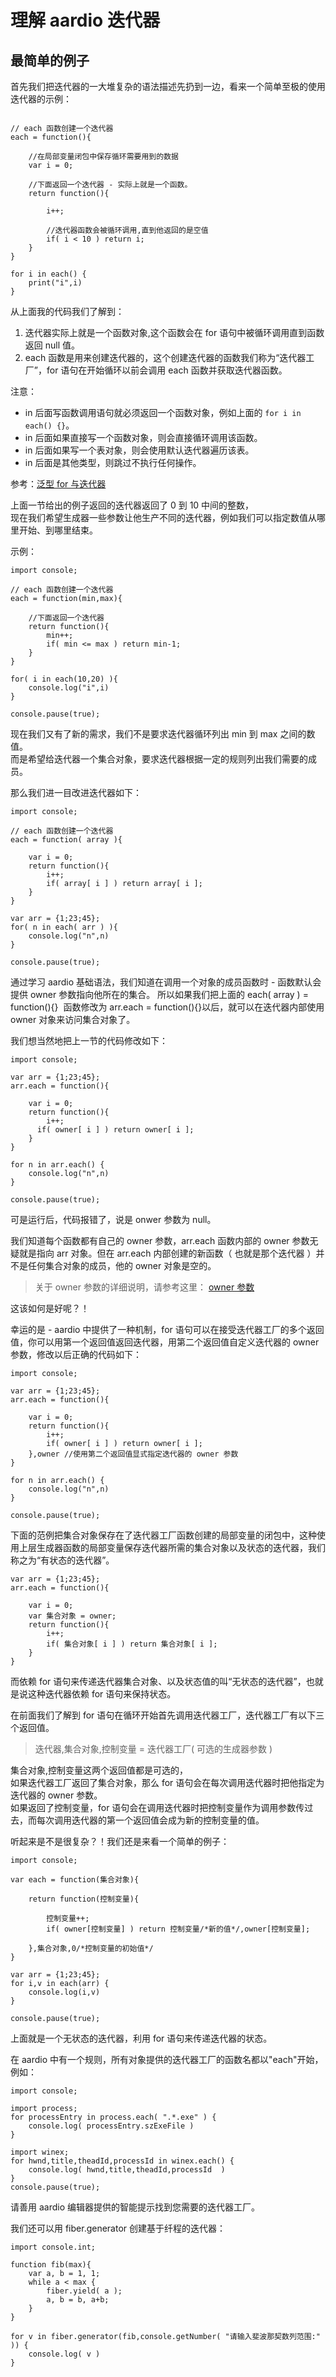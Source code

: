 # 理解 aardio 迭代器

## 最简单的例子  
  
首先我们把迭代器的一大堆复杂的语法描述先扔到一边，看来一个简单至极的使用迭代器的示例：  
  

```aardio

// each 函数创建一个迭代器
each = function(){
   
    //在局部变量闭包中保存循环需要用到的数据
    var i = 0;
   
    //下面返回一个迭代器 - 实际上就是一个函数。
    return function(){

        i++;

        //迭代器函数会被循环调用,直到他返回的是空值
        if( i < 10 ) return i; 
    }
}

for i in each() {
    print("i",i)
}
```


从上面我的代码我们了解到：

1. 迭代器实际上就是一个函数对象,这个函数会在 for 语句中被循环调用直到函数返回 null 值。
2. each 函数是用来创建迭代器的，这个创建迭代器的函数我们称为“迭代器工厂”，for 语句在开始循环以前会调用 each 函数并获取迭代器函数。

注意：

- in 后面写函数调用语句就必须返回一个函数对象，例如上面的 `for i in each() {}`。
- in 后面如果直接写一个函数对象，则会直接循环调用该函数。
- in 后面如果写一个表对象，则会使用默认迭代器遍历该表。
- in 后面是其他类型，则跳过不执行任何操作。
  
参考：[泛型 for 与迭代器](../../language-reference/statements/iterator.md) 

  
上面一节给出的例子返回的迭代器返回了 0 到 10 中间的整数，  
现在我们希望生成器一些参数让他生产不同的迭代器，例如我们可以指定数值从哪里开始、到哪里结束。  
  
示例：  

```aardio
import console;

// each 函数创建一个迭代器
each = function(min,max){
   
    //下面返回一个迭代器  
    return function(){
        min++;
        if( min <= max ) return min-1;
    }
}

for( i in each(10,20) ){
    console.log("i",i)
}

console.pause(true);
```

  
现在我们又有了新的需求，我们不是要求迭代器循环列出 min 到 max 之间的数值。  
而是希望给迭代器一个集合对象，要求迭代器根据一定的规则列出我们需要的成员。  
  
那么我们进一目改进迭代器如下：  

```aardio
import console;

// each 函数创建一个迭代器
each = function( array ){
     
    var i = 0;
    return function(){
        i++;
        if( array[ i ] ) return array[ i ];  
    }
}

var arr = {1;23;45};
for( n in each( arr ) ){
    console.log("n",n)
}

console.pause(true);
```


通过学习 aardio 基础语法，我们知道在调用一个对象的成员函数时 - 函数默认会提供 owner 参数指向他所在的集合。 所以如果我们把上面的 each( array ) = function(){}  函数修改为 arr.each = function(){}以后，就可以在迭代器内部使用 owner 对象来访问集合对象了。  
  
我们想当然地把上一节的代码修改如下：  

```aardio
import console;

var arr = {1;23;45};
arr.each = function(){
     
    var i = 0;
    return function(){
        i++;
      if( owner[ i ] ) return owner[ i ];  
    }
}

for n in arr.each() {
    console.log("n",n)
}

console.pause(true);
```

可是运行后，代码报错了，说是 onwer 参数为 null。

我们知道每个函数都有自己的 owner 参数，arr.each 函数内部的 owner 参数无疑就是指向 arr 对象。但在 arr.each 内部创建的新函数（ 也就是那个迭代器 ）并不是任何集合对象的成员，他的 owner 对象是空的。

> 关于 owner 参数的详细说明，请参考这里： [owner 参数](../../language-reference/function/owner.md)

这该如何是好呢？！

幸运的是 - aardio 中提供了一种机制，for 语句可以在接受迭代器工厂的多个返回值，你可以用第一个返回值返回迭代器，用第二个返回值自定义迭代器的 owner 参数，修改以后正确的代码如下：

```aardio
import console;

var arr = {1;23;45};
arr.each = function(){
     
    var i = 0;
    return function(){
        i++;
        if( owner[ i ] ) return owner[ i ];  
    },owner //使用第二个返回值显式指定迭代器的 owner 参数
}

for n in arr.each() {
    console.log("n",n)
}

console.pause(true);
```

下面的范例把集合对象保存在了迭代器工厂函数创建的局部变量的闭包中，这种使用上层生成器函数的局部变量保存迭代器所需的集合对象以及状态的迭代器，我们称之为“有状态的迭代器”。

```aardio
var arr = {1;23;45};
arr.each = function(){
     
    var i = 0;
    var 集合对象 = owner;
    return function(){
        i++;
        if( 集合对象[ i ] ) return 集合对象[ i ];  
    }
}
```
  
而依赖 for 语句来传递迭代器集合对象、以及状态值的叫“无状态的迭代器”，也就是说这种迭代器依赖 for 语句来保持状态。  

在前面我们了解到 for 语句在循环开始首先调用迭代器工厂，迭代器工厂有以下三个返回值。  

> 迭代器,集合对象,控制变量 = 迭代器工厂( 可选的生成器参数 )

集合对象,控制变量这两个返回值都是可选的，  
如果迭代器工厂返回了集合对象，那么 for 语句会在每次调用迭代器时把他指定为迭代器的 owner 参数。  
如果返回了控制变量，for 语句会在调用迭代器时把控制变量作为调用参数传过去，而每次调用迭代器的第一个返回值会成为新的控制变量的值。  
  
听起来是不是很复杂？！我们还是来看一个简单的例子：  

```aardio
import console;

var each = function(集合对象){
      
    return function(控制变量){
   
        控制变量++;
        if( owner[控制变量] ) return 控制变量/*新的值*/,owner[控制变量];
         
    },集合对象,0/*控制变量的初始值*/
}

var arr = {1;23;45};
for i,v in each(arr) {
    console.log(i,v)
}

console.pause(true);
```


上面就是一个无状态的迭代器，利用 for 语句来传递迭代器的状态。

在 aardio 中有一个规则，所有对象提供的迭代器工厂的函数名都以"each"开始，例如：  

```aardio
import console;

import process;
for processEntry in process.each( ".*.exe" ) {  
    console.log( processEntry.szExeFile )
}

import winex;
for hwnd,title,theadId,processId in winex.each() {  
    console.log( hwnd,title,theadId,processId  )
}
console.pause(true);
```

请善用 aardio 编辑器提供的智能提示找到您需要的迭代器工厂。 
 
我们还可以用 fiber.generator 创建基于纤程的迭代器：

```aardio
import console.int;

function fib(max){
    var a, b = 1, 1;
    while a < max {
        fiber.yield( a );
        a, b = b, a+b;
    }
}

for v in fiber.generator(fib,console.getNumber( "请输入斐波那契数列范围:" )) {
    console.log( v )   
}
```

   